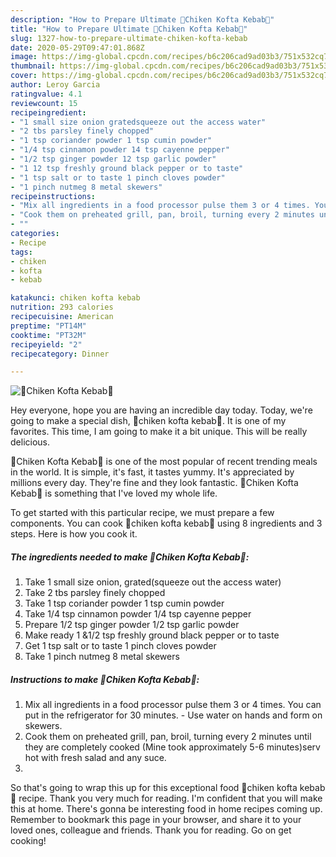 ```yaml
---
description: "How to Prepare Ultimate 🌭Chiken Kofta Kebab🌭"
title: "How to Prepare Ultimate 🌭Chiken Kofta Kebab🌭"
slug: 1327-how-to-prepare-ultimate-chiken-kofta-kebab
date: 2020-05-29T09:47:01.868Z
image: https://img-global.cpcdn.com/recipes/b6c206cad9ad03b3/751x532cq70/🌭chiken-kofta-kebab🌭-recipe-main-photo.jpg
thumbnail: https://img-global.cpcdn.com/recipes/b6c206cad9ad03b3/751x532cq70/🌭chiken-kofta-kebab🌭-recipe-main-photo.jpg
cover: https://img-global.cpcdn.com/recipes/b6c206cad9ad03b3/751x532cq70/🌭chiken-kofta-kebab🌭-recipe-main-photo.jpg
author: Leroy Garcia
ratingvalue: 4.1
reviewcount: 15
recipeingredient:
- "1 small size onion gratedsqueeze out the access water"
- "2 tbs parsley finely chopped"
- "1 tsp coriander powder 1 tsp cumin powder"
- "1/4 tsp cinnamon powder 14 tsp cayenne pepper"
- "1/2 tsp ginger powder 12 tsp garlic powder"
- "1 12 tsp freshly ground black pepper or to taste"
- "1 tsp salt or to taste 1 pinch cloves powder"
- "1 pinch nutmeg 8 metal skewers"
recipeinstructions:
- "Mix all ingredients in a food processor pulse them 3 or 4 times. You can put in the refrigerator for 30 minutes. Use water on hands and form on skewers."
- "Cook them on preheated grill, pan, broil, turning every 2 minutes until they are completely cooked (Mine took approximately 5-6 minutes)serv hot with fresh salad and any suce."
- ""
categories:
- Recipe
tags:
- chiken
- kofta
- kebab

katakunci: chiken kofta kebab 
nutrition: 293 calories
recipecuisine: American
preptime: "PT14M"
cooktime: "PT32M"
recipeyield: "2"
recipecategory: Dinner

---
```



![🌭Chiken Kofta Kebab🌭](https://img-global.cpcdn.com/recipes/b6c206cad9ad03b3/751x532cq70/🌭chiken-kofta-kebab🌭-recipe-main-photo.jpg)

Hey everyone, hope you are having an incredible day today. Today, we're going to make a special dish, 🌭chiken kofta kebab🌭. It is one of my favorites. This time, I am going to make it a bit unique. This will be really delicious.

🌭Chiken Kofta Kebab🌭 is one of the most popular of recent trending meals in the world. It is simple, it's fast, it tastes yummy. It's appreciated by millions every day. They're fine and they look fantastic. 🌭Chiken Kofta Kebab🌭 is something that I've loved my whole life.




To get started with this particular recipe, we must prepare a few components. You can cook 🌭chiken kofta kebab🌭 using 8 ingredients and 3 steps. Here is how you cook it.

<!--inarticleads1-->

##### The ingredients needed to make 🌭Chiken Kofta Kebab🌭:

1. Take 1 small size onion, grated(squeeze out the access water)
1. Take 2 tbs parsley finely chopped
1. Take 1 tsp coriander powder 1 tsp cumin powder
1. Take 1/4 tsp cinnamon powder 1/4 tsp cayenne pepper
1. Prepare 1/2 tsp ginger powder 1/2 tsp garlic powder
1. Make ready 1 &amp;1/2 tsp freshly ground black pepper or to taste
1. Get 1 tsp salt or to taste 1 pinch cloves powder
1. Take 1 pinch nutmeg 8 metal skewers




<!--inarticleads2-->

##### Instructions to make 🌭Chiken Kofta Kebab🌭:

1. Mix all ingredients in a food processor pulse them 3 or 4 times. You can put in the refrigerator for 30 minutes. - Use water on hands and form on skewers.
1. Cook them on preheated grill, pan, broil, turning every 2 minutes until they are completely cooked (Mine took approximately 5-6 minutes)serv hot with fresh salad and any suce.
1. 




So that's going to wrap this up for this exceptional food 🌭chiken kofta kebab🌭 recipe. Thank you very much for reading. I'm confident that you will make this at home. There's gonna be interesting food in home recipes coming up. Remember to bookmark this page in your browser, and share it to your loved ones, colleague and friends. Thank you for reading. Go on get cooking!
